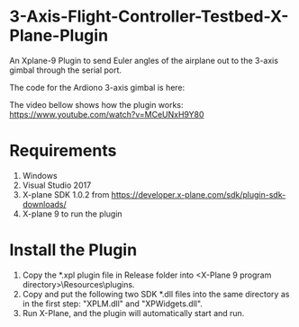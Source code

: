 # 3-Axis-Flight-Controller-Testbed-X-Plane-Plugin
An Xplane-9 Plugin to send Euler angles of the airplane out to the 3-axis gimbal through the serial port.  

The code for the Ardiono 3-axis gimbal is here: 

The video bellow shows how the plugin works:
https://www.youtube.com/watch?v=MCeUNxH9Y80

# Requirements
1. Windows
2. Visual Studio 2017
3. X-plane SDK 1.0.2 from https://developer.x-plane.com/sdk/plugin-sdk-downloads/
4. X-plane 9 to run the plugin

# Install the Plugin
1. Copy the *.xpl plugin file in Release folder into <X-Plane 9 program directory>\Resources\plugins\.
2. Copy and put the following two SDK *.dll files into the same directory as in the first step: "XPLM.dll" and "XPWidgets.dll".
3. Run X-Plane, and the plugin will automatically start and run.

